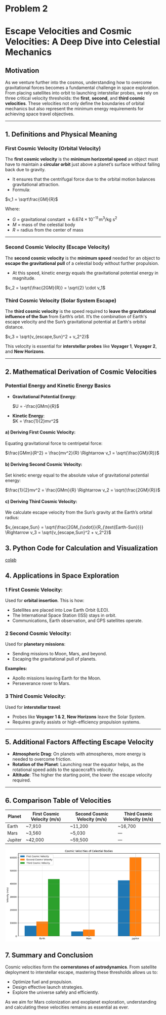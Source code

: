 # Problem 2
#  Escape Velocities and Cosmic Velocities: A Deep Dive into Celestial Mechanics

##  Motivation

As we venture further into the cosmos, understanding how to overcome gravitational forces becomes a fundamental challenge in space exploration. From placing satellites into orbit to launching interstellar probes, we rely on three critical velocity thresholds: the **first**, **second**, and **third cosmic velocities**. These velocities not only define the boundaries of orbital mechanics but also represent the minimum energy requirements for achieving space travel objectives.

---

##  1. Definitions and Physical Meaning

###  First Cosmic Velocity (Orbital Velocity)

The **first cosmic velocity** is the **minimum horizontal speed** an object must have to maintain a **circular orbit** just above a planet’s surface without falling back due to gravity.

- It ensures that the centrifugal force due to the orbital motion balances gravitational attraction.
- Formula:


$v_1 = \sqrt\frac{GM}{R}$


Where:
- $G$ = gravitational constant $\approx 6.674 \times 10^{-11} \, \text{m}^3/\text{kg s}^2$
- $M$ = mass of the celestial body
- $R$ = radius from the center of mass

---

###  Second Cosmic Velocity (Escape Velocity)

The **second cosmic velocity** is the **minimum speed** needed for an object to **escape the gravitational pull** of a celestial body without further propulsion.

- At this speed, kinetic energy equals the gravitational potential energy in magnitude.


$v_2 = \sqrt{\frac{2GM}{R}} = \sqrt{2} \cdot v_1$



### Third Cosmic Velocity (Solar System Escape)

The **third cosmic velocity** is the speed required to **leave the gravitational influence of the Sun** from Earth’s orbit. It’s the combination of Earth's escape velocity and the Sun’s gravitational potential at Earth's orbital distance.


$v_3 = \sqrt{v_{escape,Sun}^2 + v_2^2}$

This velocity is essential for **interstellar probes** like **Voyager 1**, **Voyager 2**, and **New Horizons**.

---

##  2. Mathematical Derivation of Cosmic Velocities

###  Potential Energy and Kinetic Energy Basics

- **Gravitational Potential Energy**:  

  $U = -\frac{GMm}{R}$

- **Kinetic Energy**:  
  $K = \frac{1}{2}mv^2$

#### a) Deriving First Cosmic Velocity:

Equating gravitational force to centripetal force:


$\frac{GMm}{R^2} = \frac{mv^2}{R}
\Rightarrow v_1 = \sqrt{\frac{GM}{R}}$

#### b) Deriving Second Cosmic Velocity:

Set kinetic energy equal to the absolute value of gravitational potential energy:


$\frac{1}{2}mv^2 = \frac{GMm}{R}
\Rightarrow v_2 = \sqrt{\frac{2GM}{R}}$

#### c) Deriving Third Cosmic Velocity:

We calculate escape velocity from the Sun’s gravity at the Earth’s orbital radius:


$v_{escape,Sun} = \sqrt{\frac{2GM_{\odot}}{R_{\text{Earth-Sun}}}}
\Rightarrow v_3 = \sqrt{v_{escape,Sun}^2 + v_2^2}$



##  3. Python Code for Calculation and Visualization

[colab](https://colab.research.google.com/drive/1h-VNzmIFj1AFSlN-l5du5RRxNWZ-4oRp#scrollTo=ixjryC4oMsKb)


##  4. Applications in Space Exploration

### 1️ First Cosmic Velocity:
Used for **orbital insertion**. This is how:
- Satellites are placed into Low Earth Orbit (LEO).
- The International Space Station (ISS) stays in orbit.
- Communications, Earth observation, and GPS satellites operate.

### 2️ Second Cosmic Velocity:
Used for **planetary missions**:
- Sending missions to Moon, Mars, and beyond.
- Escaping the gravitational pull of planets.

**Examples:**
- Apollo missions leaving Earth for the Moon.
- Perseverance rover to Mars.

### 3️ Third Cosmic Velocity:
Used for **interstellar travel**:
- Probes like **Voyager 1 & 2**, **New Horizons** leave the Solar System.
- Requires gravity assists or high-efficiency propulsion systems.

---

##  5. Additional Factors Affecting Escape Velocity

- **Atmospheric Drag**: On planets with atmospheres, more energy is needed to overcome friction.
- **Rotation of the Planet**: Launching near the equator helps, as the rotational speed adds to the spacecraft’s velocity.
- **Altitude**: The higher the starting point, the lower the escape velocity required.

---

##  6. Comparison Table of Velocities

| Planet   | First Cosmic Velocity (m/s) | Second Cosmic Velocity (m/s) | Third Cosmic Velocity (m/s) |
|----------|------------------------------|-------------------------------|------------------------------|
| Earth    | ~7,910                       | ~11,200                       | ~16,700                      |
| Mars     | ~3,560                       | ~5,030                        | —                            |
| Jupiter  | ~42,000                      | ~59,500                       | —                            |

![alt text](image-1.png)

##  7. Summary and Conclusion

Cosmic velocities form the **cornerstones of astrodynamics**. From satellite deployment to interstellar escape, mastering these thresholds allows us to:
- Optimize fuel and propulsion.
- Design effective launch strategies.
- Explore the universe safely and efficiently.

As we aim for Mars colonization and exoplanet exploration, understanding and calculating these velocities remains as essential as ever.




